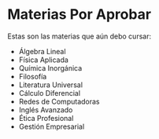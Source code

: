 # Materias Por Aprobar  
Estas son las materias que aún debo cursar:

- Álgebra Lineal  
- Física Aplicada  
- Química Inorgánica  
- Filosofía  
- Literatura Universal  
- Cálculo Diferencial  
- Redes de Computadoras  
- Inglés Avanzado  
- Ética Profesional  
- Gestión Empresarial 